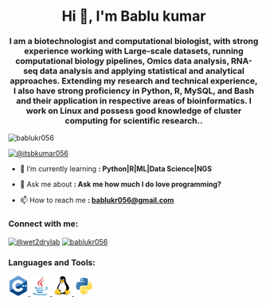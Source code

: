 <h1 align="center">Hi 👋, I'm Bablu kumar</h1>
<h3 align="center">I am a biotechnologist and computational biologist, with strong experience working with Large-scale datasets, running computational biology pipelines, Omics data analysis, RNA-seq data analysis and applying statistical and analytical approaches. Extending my research and technical experience, I also have strong proficiency in Python, R, MySQL, and Bash and their application in respective areas of bioinformatics. I work on Linux and possess good knowledge of cluster computing for scientific research..</h3>

<p align="left"> <img src="https://komarev.com/ghpvc/?username=bablukr056&label=Profile%20views&color=0e75b6&style=flat" alt="bablukr056" /> </p>

<p align="left"> <a href="https://twitter.com/@itsbkumar056" target="blank"><img src="https://img.shields.io/twitter/follow/@itsbkumar056?logo=twitter&style=for-the-badge" alt="@itsbkumar056" /></a> </p>

- 🌱 I’m currently learning **: Python|R|ML|Data Science|NGS**

- 💬 Ask me about **: Ask me how much I do love programming?**

- 📫 How to reach me **: bablukr056@gmail.com**

<h3 align="left">Connect with me:</h3>
<p align="left">
<a href="https://twitter.com/@itsbkumar056" target="blank"><img align="center" src="https://raw.githubusercontent.com/rahuldkjain/github-profile-readme-generator/master/src/images/icons/Social/twitter.svg" alt="@wet2drylab" height="30" width="40" /></a>
<a href="https://linkedin.com/in/bablukr056" target="blank"><img align="center" src="https://raw.githubusercontent.com/rahuldkjain/github-profile-readme-generator/master/src/images/icons/Social/linked-in-alt.svg" alt="bablukr056" height="30" width="40" /></a>
</p>

<h3 align="left">Languages and Tools:</h3>
<p align="left"> <a href="https://www.w3schools.com/cpp/" target="_blank"> <img src="https://raw.githubusercontent.com/devicons/devicon/master/icons/cplusplus/cplusplus-original.svg" alt="cplusplus" width="40" height="40"/> </a> <a href="https://www.java.com" target="_blank"> <img src="https://raw.githubusercontent.com/devicons/devicon/master/icons/java/java-original.svg" alt="java" width="40" height="40"/> </a> <a href="https://www.linux.org/" target="_blank"> <img src="https://raw.githubusercontent.com/devicons/devicon/master/icons/linux/linux-original.svg" alt="linux" width="40" height="40"/> </a> <a href="https://www.python.org" target="_blank"> <img src="https://raw.githubusercontent.com/devicons/devicon/master/icons/python/python-original.svg" alt="python" width="40" height="40"/> </a> </p>
